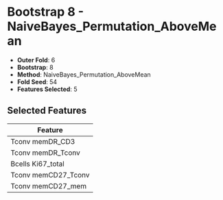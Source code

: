 # Bootstrap 8 - NaiveBayes_Permutation_AboveMean

- **Outer Fold**: 6
- **Bootstrap**: 8
- **Method**: NaiveBayes_Permutation_AboveMean
- **Fold Seed**: 54
- **Features Selected**: 5

## Selected Features

| Feature |
|---------|
| Tconv memDR_CD3 |
| Tconv memDR_Tconv |
| Bcells Ki67_total |
| Tconv memCD27_Tconv |
| Tconv memCD27_mem |
